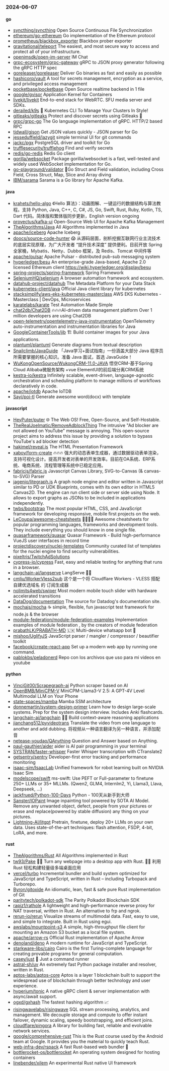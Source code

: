 ### 2024-06-07

#### go
* [syncthing/syncthing](https://github.com/syncthing/syncthing) Open Source Continuous File Synchronization
* [ethereum/go-ethereum](https://github.com/ethereum/go-ethereum) Go implementation of the Ethereum protocol
* [prometheus/blackbox_exporter](https://github.com/prometheus/blackbox_exporter) Blackbox prober exporter
* [gravitational/teleport](https://github.com/gravitational/teleport) The easiest, and most secure way to access and protect all of your infrastructure.
* [openimsdk/open-im-server](https://github.com/openimsdk/open-im-server) IM Chat
* [grpc-ecosystem/grpc-gateway](https://github.com/grpc-ecosystem/grpc-gateway) gRPC to JSON proxy generator following the gRPC HTTP spec
* [goreleaser/goreleaser](https://github.com/goreleaser/goreleaser) Deliver Go binaries as fast and easily as possible
* [hashicorp/vault](https://github.com/hashicorp/vault) A tool for secrets management, encryption as a service, and privileged access management
* [pocketbase/pocketbase](https://github.com/pocketbase/pocketbase) Open Source realtime backend in 1 file
* [google/gvisor](https://github.com/google/gvisor) Application Kernel for Containers
* [livekit/livekit](https://github.com/livekit/livekit) End-to-end stack for WebRTC. SFU media server and SDKs.
* [derailed/k9s](https://github.com/derailed/k9s) 🐶 Kubernetes CLI To Manage Your Clusters In Style!
* [gitleaks/gitleaks](https://github.com/gitleaks/gitleaks) Protect and discover secrets using Gitleaks 🔑
* [grpc/grpc-go](https://github.com/grpc/grpc-go) The Go language implementation of gRPC. HTTP/2 based RPC
* [tidwall/gjson](https://github.com/tidwall/gjson) Get JSON values quickly - JSON parser for Go
* [jesseduffield/lazygit](https://github.com/jesseduffield/lazygit) simple terminal UI for git commands
* [jackc/pgx](https://github.com/jackc/pgx) PostgreSQL driver and toolkit for Go
* [trufflesecurity/trufflehog](https://github.com/trufflesecurity/trufflehog) Find and verify secrets
* [redis/go-redis](https://github.com/redis/go-redis) Redis Go client
* [gorilla/websocket](https://github.com/gorilla/websocket) Package gorilla/websocket is a fast, well-tested and widely used WebSocket implementation for Go.
* [go-playground/validator](https://github.com/go-playground/validator) 💯Go Struct and Field validation, including Cross Field, Cross Struct, Map, Slice and Array diving
* [IBM/sarama](https://github.com/IBM/sarama) Sarama is a Go library for Apache Kafka.

#### java
* [krahets/hello-algo](https://github.com/krahets/hello-algo) 《Hello 算法》：动画图解、一键运行的数据结构与算法教程。支持 Python, Java, C++, C, C#, JS, Go, Swift, Rust, Ruby, Kotlin, TS, Dart 代码。简体版和繁体版同步更新，English version ongoing
* [provectus/kafka-ui](https://github.com/provectus/kafka-ui) Open-Source Web UI for Apache Kafka Management
* [TheAlgorithms/Java](https://github.com/TheAlgorithms/Java) All Algorithms implemented in Java
* [apache/iceberg](https://github.com/apache/iceberg) Apache Iceberg
* [doocs/source-code-hunter](https://github.com/doocs/source-code-hunter) 😱 从源码层面，剖析挖掘互联网行业主流技术的底层实现原理，为广大开发者 “提升技术深度” 提供便利。目前开放 Spring 全家桶，Mybatis、Netty、Dubbo 框架，及 Redis、Tomcat 中间件等
* [apache/pulsar](https://github.com/apache/pulsar) Apache Pulsar - distributed pub-sub messaging system
* [hyperledger/besu](https://github.com/hyperledger/besu) An enterprise-grade Java-based, Apache 2.0 licensed Ethereum client https://wiki.hyperledger.org/display/besu
* [spring-projects/spring-framework](https://github.com/spring-projects/spring-framework) Spring Framework
* [SeleniumHQ/selenium](https://github.com/SeleniumHQ/selenium) A browser automation framework and ecosystem.
* [datahub-project/datahub](https://github.com/datahub-project/datahub) The Metadata Platform for your Data Stack
* [kubernetes-client/java](https://github.com/kubernetes-client/java) Official Java client library for kubernetes
* [stacksimplify/aws-eks-kubernetes-masterclass](https://github.com/stacksimplify/aws-eks-kubernetes-masterclass) AWS EKS Kubernetes - Masterclass | DevOps, Microservices
* [karatelabs/karate](https://github.com/karatelabs/karate) Test Automation Made Simple
* [chat2db/Chat2DB](https://github.com/chat2db/Chat2DB) 🔥🔥🔥AI-driven data management platform Over 1 million developers are using Chat2DB
* [open-telemetry/opentelemetry-java-instrumentation](https://github.com/open-telemetry/opentelemetry-java-instrumentation) OpenTelemetry auto-instrumentation and instrumentation libraries for Java
* [GoogleContainerTools/jib](https://github.com/GoogleContainerTools/jib) 🏗 Build container images for your Java applications.
* [plantuml/plantuml](https://github.com/plantuml/plantuml) Generate diagrams from textual description
* [Snailclimb/JavaGuide](https://github.com/Snailclimb/JavaGuide) 「Java学习+面试指南」一份涵盖大部分 Java 程序员所需要掌握的核心知识。准备 Java 面试，首选 JavaGuide！
* [WuKongOpenSource/WukongCRM-11.0-JAVA](https://github.com/WuKongOpenSource/WukongCRM-11.0-JAVA) 悟空CRM-基于Spring Cloud Alibaba微服务架构 +vue ElementUI的前后端分离CRM系统
* [kestra-io/kestra](https://github.com/kestra-io/kestra) Infinitely scalable, event-driven, language-agnostic orchestration and scheduling platform to manage millions of workflows declaratively in code.
* [apache/iotdb](https://github.com/apache/iotdb) Apache IoTDB
* [Sayi/poi-tl](https://github.com/Sayi/poi-tl) Generate awesome word(docx) with template

#### javascript
* [HeyPuter/puter](https://github.com/HeyPuter/puter) 🌐 The Web OS! Free, Open-Source, and Self-Hostable.
* [TheRealJoelmatic/RemoveAdblockThing](https://github.com/TheRealJoelmatic/RemoveAdblockThing) The intrusive "Ad blocker are not allowed on YouTube" message is annoying. This open-source project aims to address this issue by providing a solution to bypass YouTube's ad blocker detection
* [hakimel/reveal.js](https://github.com/hakimel/reveal.js) The HTML Presentation Framework
* [xaboy/form-create](https://github.com/xaboy/form-create) 🔥🔥🔥 强大的动态表单生成器，通过数据驱动表单渲染，支持可视化设计。提高开发者对表单的开发效率。目前在OA系统、ERP系统、电商系统、流程管理等系统中已稳定应用。
* [fabricjs/fabric.js](https://github.com/fabricjs/fabric.js) Javascript Canvas Library, SVG-to-Canvas (& canvas-to-SVG) Parser
* [jagenjo/litegraph.js](https://github.com/jagenjo/litegraph.js) A graph node engine and editor written in Javascript similar to PD or UDK Blueprints, comes with its own editor in HTML5 Canvas2D. The engine can run client side or server side using Node. It allows to export graphs as JSONs to be included in applications independently.
* [twbs/bootstrap](https://github.com/twbs/bootstrap) The most popular HTML, CSS, and JavaScript framework for developing responsive, mobile first projects on the web.
* [LeCoupa/awesome-cheatsheets](https://github.com/LeCoupa/awesome-cheatsheets) 👩‍💻👨‍💻 Awesome cheatsheets for popular programming languages, frameworks and development tools. They include everything you should know in one single file.
* [quasarframework/quasar](https://github.com/quasarframework/quasar) Quasar Framework - Build high-performance VueJS user interfaces in record time
* [projectdiscovery/nuclei-templates](https://github.com/projectdiscovery/nuclei-templates) Community curated list of templates for the nuclei engine to find security vulnerabilities.
* [pixeltris/TwitchAdSolutions](https://github.com/pixeltris/TwitchAdSolutions)
* [cypress-io/cypress](https://github.com/cypress-io/cypress) Fast, easy and reliable testing for anything that runs in a browser.
* [langchain-ai/langserve](https://github.com/langchain-ai/langserve) LangServe 🦜️🏓
* [cmliu/WorkerVless2sub](https://github.com/cmliu/WorkerVless2sub) 这个是一个将 Cloudflare Workers - VLESS 搭配 自建优选域名 的 订阅生成器
* [nolimits4web/swiper](https://github.com/nolimits4web/swiper) Most modern mobile touch slider with hardware accelerated transitions
* [DataDog/documentation](https://github.com/DataDog/documentation) The source for Datadog's documentation site.
* [mochajs/mocha](https://github.com/mochajs/mocha) ☕️ simple, flexible, fun javascript test framework for node.js & the browser
* [module-federation/module-federation-examples](https://github.com/module-federation/module-federation-examples) Implementation examples of module federation , by the creators of module federation
* [prabathLK/PRABATH-MD](https://github.com/prabathLK/PRABATH-MD) 🇱🇰 Multi-device whatsapp bot 🎉
* [mishoo/UglifyJS](https://github.com/mishoo/UglifyJS) JavaScript parser / mangler / compressor / beautifier toolkit
* [facebook/create-react-app](https://github.com/facebook/create-react-app) Set up a modern web app by running one command.
* [pablokbs/peladonerd](https://github.com/pablokbs/peladonerd) Repo con los archivos que uso para mi videos en youtube

#### python
* [VinciGit00/Scrapegraph-ai](https://github.com/VinciGit00/Scrapegraph-ai) Python scraper based on AI
* [OpenBMB/MiniCPM-V](https://github.com/OpenBMB/MiniCPM-V) MiniCPM-Llama3-V 2.5: A GPT-4V Level Multimodal LLM on Your Phone
* [state-spaces/mamba](https://github.com/state-spaces/mamba) Mamba SSM architecture
* [donnemartin/system-design-primer](https://github.com/donnemartin/system-design-primer) Learn how to design large-scale systems. Prep for the system design interview. Includes Anki flashcards.
* [langchain-ai/langchain](https://github.com/langchain-ai/langchain) 🦜🔗 Build context-aware reasoning applications
* [jianchang512/pyvideotrans](https://github.com/jianchang512/pyvideotrans) Translate the video from one language to another and add dubbing. 将视频从一种语言翻译为另一种语言，并添加配音
* [netease-youdao/QAnything](https://github.com/netease-youdao/QAnything) Question and Answer based on Anything.
* [paul-gauthier/aider](https://github.com/paul-gauthier/aider) aider is AI pair programming in your terminal
* [SYSTRAN/faster-whisper](https://github.com/SYSTRAN/faster-whisper) Faster Whisper transcription with CTranslate2
* [getsentry/sentry](https://github.com/getsentry/sentry) Developer-first error tracking and performance monitoring
* [isaac-sim/IsaacLab](https://github.com/isaac-sim/IsaacLab) Unified framework for robot learning built on NVIDIA Isaac Sim
* [modelscope/swift](https://github.com/modelscope/swift) ms-swift: Use PEFT or Full-parameter to finetune 250+ LLMs or 35+ MLLMs. (Qwen2, GLM4, Internlm2, Yi, Llama3, Llava, Deepseek, ...)
* [jackfrued/Python-100-Days](https://github.com/jackfrued/Python-100-Days) Python - 100天从新手到大师
* [Sanster/IOPaint](https://github.com/Sanster/IOPaint) Image inpainting tool powered by SOTA AI Model. Remove any unwanted object, defect, people from your pictures or erase and replace(powered by stable diffusion) any thing on your pictures.
* [Lightning-AI/litgpt](https://github.com/Lightning-AI/litgpt) Pretrain, finetune, deploy 20+ LLMs on your own data. Uses state-of-the-art techniques: flash attention, FSDP, 4-bit, LoRA, and more.

#### rust
* [TheAlgorithms/Rust](https://github.com/TheAlgorithms/Rust) All Algorithms implemented in Rust
* [tw93/Pake](https://github.com/tw93/Pake) 🤱🏻 Turn any webpage into a desktop app with Rust. 🤱🏻 利用 Rust 轻松构建轻量级多端桌面应用
* [vercel/turbo](https://github.com/vercel/turbo) Incremental bundler and build system optimized for JavaScript and TypeScript, written in Rust – including Turbopack and Turborepo.
* [Byron/gitoxide](https://github.com/Byron/gitoxide) An idiomatic, lean, fast & safe pure Rust implementation of Git
* [paritytech/polkadot-sdk](https://github.com/paritytech/polkadot-sdk) The Parity Polkadot Blockchain SDK
* [rapiz1/rathole](https://github.com/rapiz1/rathole) A lightweight and high-performance reverse proxy for NAT traversal, written in Rust. An alternative to frp and ngrok.
* [rerun-io/rerun](https://github.com/rerun-io/rerun) Visualize streams of multimodal data. Fast, easy to use, and simple to integrate. Built in Rust using egui.
* [awslabs/mountpoint-s3](https://github.com/awslabs/mountpoint-s3) A simple, high-throughput file client for mounting an Amazon S3 bucket as a local file system.
* [apache/arrow-rs](https://github.com/apache/arrow-rs) Official Rust implementation of Apache Arrow
* [denoland/deno](https://github.com/denoland/deno) A modern runtime for JavaScript and TypeScript.
* [starkware-libs/cairo](https://github.com/starkware-libs/cairo) Cairo is the first Turing-complete language for creating provable programs for general computation.
* [casey/just](https://github.com/casey/just) 🤖 Just a command runner
* [astral-sh/uv](https://github.com/astral-sh/uv) An extremely fast Python package installer and resolver, written in Rust.
* [aptos-labs/aptos-core](https://github.com/aptos-labs/aptos-core) Aptos is a layer 1 blockchain built to support the widespread use of blockchain through better technology and user experience.
* [hyperium/tonic](https://github.com/hyperium/tonic) A native gRPC client & server implementation with async/await support.
* [ogxd/gxhash](https://github.com/ogxd/gxhash) The fastest hashing algorithm 📈
* [risingwavelabs/risingwave](https://github.com/risingwavelabs/risingwave) SQL stream processing, analytics, and management. We decouple storage and compute to offer instant failover, dynamic scaling, speedy bootstrapping, and efficient joins.
* [cloudflare/pingora](https://github.com/cloudflare/pingora) A library for building fast, reliable and evolvable network services.
* [google/comprehensive-rust](https://github.com/google/comprehensive-rust) This is the Rust course used by the Android team at Google. It provides you the material to quickly teach Rust.
* [web-infra-dev/rspack](https://github.com/web-infra-dev/rspack) A fast Rust-based web bundler 🦀️
* [bottlerocket-os/bottlerocket](https://github.com/bottlerocket-os/bottlerocket) An operating system designed for hosting containers
* [linebender/xilem](https://github.com/linebender/xilem) An experimental Rust native UI framework
